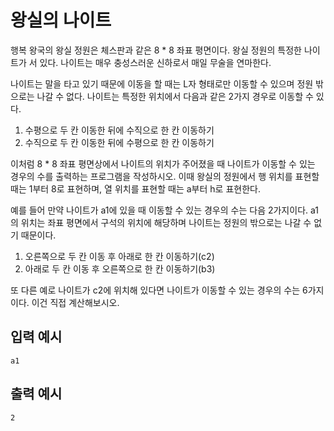 # 왕실의 나이트

행복 왕국의 왕실 정원은 체스판과 같은 8 * 8 좌표 평면이다. 왕실 정원의 특정한 나이트가 서 있다. 나이트는 매우 충성스러운 신하로서 매일 무술을 연마한다.

나이트는 말을 타고 있기 때문에 이동을 할 때는 L자 형태로만 이동할 수 있으며 정원 밖으로는 나갈 수 없다. 나이트는 특정한 위치에서 다음과 같은 2가지 경우로 이동할 수 있다.

1. 수평으로 두 칸 이동한 뒤에 수직으로 한 칸 이동하기
2. 수직으로 두 칸 이동한 뒤에 수평으로 한 칸 이동하기

이처럼 8 * 8 좌표 평면상에서 나이트의 위치가 주어졌을 때 나이트가 이동할 수 있는 경우의 수를 출력하는 프로그램을 작성하시오. 이때 왕실의 정원에서 행 위치를 표현할 때는 1부터 8로 표현하며, 열 위치를 표현할 때는 a부터 h로 표현한다.

예를 들어 만약 나이트가 a1에 있을 때 이동할 수 있는 경우의 수는 다음 2가지이다. a1의 위치는 좌표 평면에서 구석의 위치에 해당하며 나이트는 정원의 밖으로는 나갈 수 없기 때문이다.

1. 오른쪽으로 두 칸 이동 후 아래로 한 칸 이동하기(c2)
2. 아래로 두 칸 이동 후 오른쪽으로 한 칸 이동하기(b3)

또 다른 예로 나이트가 c2에 위치해 있다면 나이트가 이동할 수 있는 경우의 수는 6가지이다. 이건 직접 계산해보시오.

## 입력 예시

```
a1
```

## 출력 예시

```
2
```